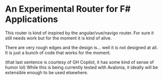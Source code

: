 # An Experimental Router for F# Applications

This router is kind of inspired by the angular/vue/navigo router. For sure it still needs work but for the moment it is kind of alive.

There are very rough edges and the design is... well it is not designed at all. It is just a bunch of code that works for the moment.

(that last sentence is courtesy of GH Copilot, it has some kind of sense of humor lol)
While this is being currently tested with Avalonia, it ideally will be extensible enough to be used elsewhere.
